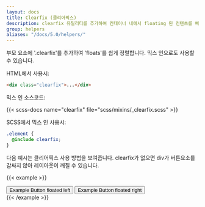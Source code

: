 ```yaml
---
layout: docs
title: Clearfix (클리어픽스)
description: clearfix 유틸리티를 추가하여 컨테이너 내에서 floating 된 컨텐츠를 빠르고 쉽게 정렬합니다.
group: helpers
aliases: "/docs/5.0/helpers/"
---
```


부모 요소에 '.clearfix'를 추가하여 'floats'를 쉽게 정렬합니다. 믹스 인으로도 사용할 수 있습니다.

HTML에서 사용시:

```html
<div class="clearfix">...</div>
```

믹스 인 소스코드:

{{< scss-docs name="clearfix" file="scss/mixins/_clearfix.scss" >}}

SCSS에서 믹스 인 사용시:

```scss
.element {
  @include clearfix;
}
```

다음 예시는 클리어픽스 사용 방법을 보여줍니다. clearfix가 없으면 div가 버튼요소를 감싸지 않아 레이아웃이 깨질 수 있습니다.

{{< example >}}
<div class="bg-info clearfix">
  <button type="button" class="btn btn-secondary float-start">Example Button floated left</button>
  <button type="button" class="btn btn-secondary float-end">Example Button floated right</button>
</div>
{{< /example >}}
